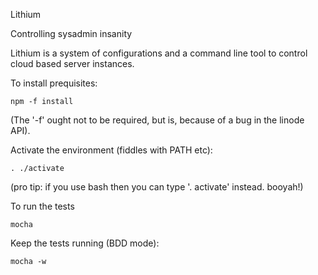 Lithium

Controlling sysadmin insanity

Lithium is a system of configurations and a command line tool to
control cloud based server instances.

To install prequisites:

    npm -f install

(The '-f' ought not to be required, but is, because of a bug in
the linode API).

Activate the environment (fiddles with PATH etc):

    . ./activate

(pro tip: if you use bash then you can type '. activate'
instead.  booyah!)

To run the tests

    mocha

Keep the tests running (BDD mode):

    mocha -w


